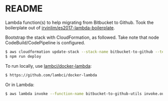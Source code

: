 # README

Lambda function(s) to help migrating from Bitbucket to Github. Took the boilerplate out of [irvinlim/es2017-lambda-boilerplate](https://github.com/irvinlim/es2017-lambda-boilerplate).

Bootstrap the stack with CloudFormation, as followed. Take note that node CodeBuild/CodePipeline is configured.

```bash
$ aws cloudformation update-stack --stack-name bitbucket-to-github --template-body file://support/stack.yml --capabilities CAPABILITY_NAMED_IAM
$ npm run deploy
```

To run locally, use [lambci/docker-lambda](https://github.com/lambci/docker-lambda):

```bash
$ https://github.com/lambci/docker-lambda
```

Or in Lambda:

```bash
$ aws lambda invoke --function-name bitbucket-to-github-utils invoke.out && cat invoke.out
```